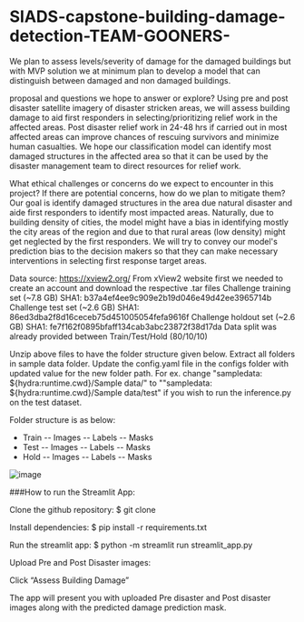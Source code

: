 # SIADS-capstone-building-damage-detection-TEAM-GOONERS-
We plan to assess levels/severity of damage for the damaged buildings but with MVP solution we at minimum plan to develop a model that can distinguish between damaged and non damaged buildings. 

proposal and questions we hope to answer or explore? 
Using pre and post disaster satellite imagery of disaster stricken areas, we will assess building damage to aid first responders in selecting/prioritizing relief work in the affected areas. Post disaster relief work in 24-48 hrs if carried out in most affected areas can improve chances of rescuing survivors and minimize human casualties. We hope our classification model can identify most damaged structures in the affected area so that it can be used by the disaster management team to direct resources for relief work.

What ethical challenges or concerns do we expect to encounter in this project? If there are potential concerns, how do we plan to mitigate them?
Our goal is identify damaged structures in the area due natural disaster and aide first responders to identify most impacted areas. Naturally, due to building density of cities, the model might have a bias in identifying mostly the city areas of the region and due to that rural areas (low density) might get neglected by the first responders. We will try to convey our model's prediction bias to the decision makers so that they can make necessary interventions in selecting first response target areas.

Data source: https://xview2.org/ 
From xView2 website first we needed to create an account and download the respective .tar files 
  Challenge training set (~7.8 GB)
  SHA1: b37a4ef4ee9c909e2b19d046e49d42ee3965714b
  Challenge test set (~2.6 GB)
  SHA1: 86ed3dba2f8d16ceceb75d451005054fefa9616f
  Challenge holdout set (~2.6 GB)
  SHA1: fe7f162f0895bfaff134cab3abc23872f38d17da
Data split was already provided between Train/Test/Hold (80/10/10)

Unzip above files to have the folder structure given below. 
Extract all folders in sample data folder. 
Update the config.yaml file in the configs folder with updated value for the new folder path. 
For ex. change "sampledata: ${hydra:runtime.cwd}/Sample data/" to ""sampledata: ${hydra:runtime.cwd}/Sample data/test" if you wish to run the inference.py on the test dataset.

Folder structure is as below:
- Train
     -- Images
     -- Labels
     -- Masks
- Test
     -- Images
     -- Labels
     -- Masks
- Hold
     -- Images
     -- Labels
     -- Masks

![image](https://user-images.githubusercontent.com/55030743/230085270-adcd5ec8-6c1e-4fa3-888f-a11fe453490e.png)

###How to run the Streamlit App:

Clone the github repository: 
$ git clone

Install dependencies: 
$ pip install -r requirements.txt

Run the streamlit app:
$ python -m streamlit run streamlit_app.py

Upload Pre and Post Disaster images:

Click “Assess Building Damage”

The app will present you with uploaded Pre disaster and Post disaster images along with the predicted damage prediction mask. 

